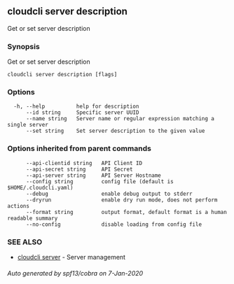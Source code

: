 ## cloudcli server description

Get or set server description

### Synopsis

Get or set server description

```
cloudcli server description [flags]
```

### Options

```
  -h, --help          help for description
      --id string     Specific server UUID
      --name string   Server name or regular expression matching a single server
      --set string    Set server description to the given value
```

### Options inherited from parent commands

```
      --api-clientid string   API Client ID
      --api-secret string     API Secret
      --api-server string     API Server Hostname
      --config string         config file (default is $HOME/.cloudcli.yaml)
      --debug                 enable debug output to stderr
      --dryrun                enable dry run mode, does not perform actions
      --format string         output format, default format is a human readable summary
      --no-config             disable loading from config file
```

### SEE ALSO

* [cloudcli server](cloudcli_server.md)	 - Server management

###### Auto generated by spf13/cobra on 7-Jan-2020
